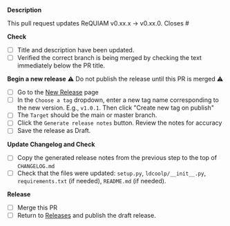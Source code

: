<!-- Create a new Release issue before using this template -->

**Description**
<!-- Do not push the release tag until this PR is merged -->
This pull request updates ReQUIAM v0.xx.x -> v0.xx.0. Closes #<insert associated issue number>

<!-- You may create the pull request after editing the Title and Description above. -->
<!-- The remaining steps can be completed after PR creation -->
  
**Check**
- [ ] Title and description have been updated.
- [ ] Verified the correct branch is being merged by checking the text immediately below the PR title.

**Begin a new release**
:warning: Do not publish the release until this PR is merged :warning:
- [ ] Go to the [New Release](../releases/new) page
- [ ] In the `Choose a tag` dropdown, enter a new tag name corresponding to the new version. E.g., `v1.0.1`. Then click "Create new tag on publish"
- [ ] The `Target` should be the main or master branch.
- [ ] Click the `Generate release notes` button. Review the notes for accuracy
- [ ] Save the release as Draft.

**Update Changelog and Check**
- [ ] Copy the generated release notes from the previous step to the top of `CHANGELOG.md`
- [ ] Check that the files were updated: `setup.py`, `ldcoolp/__init__.py`, `requirements.txt` (if needed), `README.md` (if needed).

**Release**
- [ ] Merge this PR
- [ ] Return to [Releases](../releases) and publish the draft release.
